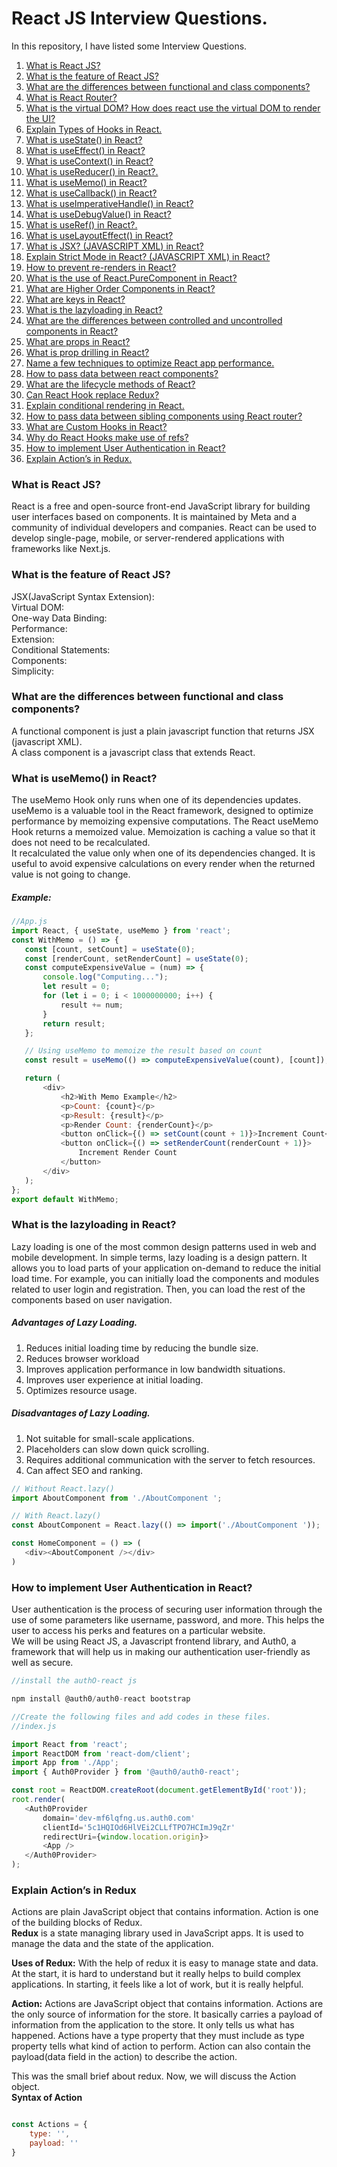 # React JS Interview Questions.
In this repository, I have listed some Interview Questions. <br />
1. [What is React JS?](#what-is-react-js) <br /> 
2. [What is the feature of React JS?](#what-is-the-feature-of-react-js)  <br />
3. [What are the differences between functional and class components?](#what-are-the-differences-between-functional-and-class-components)  <br />
4. [What is React Router?](https://en.wikipedia.org/wiki/Object-relational_mapping)  <br />
5. [What is the virtual DOM? How does react use the virtual DOM to render the UI?](https://en.wikipedia.org/wiki/Object-relational_mapping)  <br />
6. [Explain Types of Hooks in React.](https://en.wikipedia.org/wiki/Object-relational_mapping)  <br />
7. [What is useState() in React?](https://en.wikipedia.org/wiki/Object-relational_mapping)  <br />
8. [What is useEffect() in React?](https://en.wikipedia.org/wiki/Object-relational_mapping)  <br />
9. [What is useContext() in React?](https://en.wikipedia.org/wiki/Object-relational_mapping)  <br />
10. [What is useReducer() in React?.](https://en.wikipedia.org/wiki/Object-relational_mapping)  <br />
11. [What is useMemo() in React?](#what-is-usememo-in-react)  <br />
12. [What is useCallback() in React?](https://en.wikipedia.org/wiki/Object-relational_mapping)  <br />
13. [What is useImperativeHandle() in React?](https://en.wikipedia.org/wiki/Object-relational_mapping)  <br />
14. [What is useDebugValue() in React?](https://en.wikipedia.org/wiki/Object-relational_mapping)  <br />
15. [What is useRef() in React?.](https://en.wikipedia.org/wiki/Object-relational_mapping)  <br />
16. [What is useLayoutEffect() in React?](https://en.wikipedia.org/wiki/Object-relational_mapping)  <br />
17. [What is JSX? (JAVASCRIPT XML) in React?](https://en.wikipedia.org/wiki/Object-relational_mapping)  <br />
18. [Explain Strict Mode in React? (JAVASCRIPT XML) in React?](https://en.wikipedia.org/wiki/Object-relational_mapping)  <br />
19. [How to prevent re-renders in React?](https://en.wikipedia.org/wiki/Object-relational_mapping)  <br />
20. [What is the use of React.PureComponent in React?](https://en.wikipedia.org/wiki/Object-relational_mapping)  <br />
21. [What are Higher Order Components in React?](https://en.wikipedia.org/wiki/Object-relational_mapping)  <br />
22. [What are keys in React?](https://en.wikipedia.org/wiki/Object-relational_mapping)  <br />
23. [What is the lazyloading in React?](#what-is-the-lazyloading-in-react)  <br />
24. [What are the differences between controlled and uncontrolled components in React?](https://en.wikipedia.org/wiki/Object-relational_mapping)  <br />
25. [What are props in React?](https://en.wikipedia.org/wiki/Object-relational_mapping)  <br />
26. [What is prop drilling in React?](https://en.wikipedia.org/wiki/Object-relational_mapping)  <br />
27. [Name a few techniques to optimize React app performance.](https://en.wikipedia.org/wiki/Object-relational_mapping)  <br />
28. [How to pass data between react components?](https://en.wikipedia.org/wiki/Object-relational_mapping)  <br />
29. [What are the lifecycle methods of React?](https://en.wikipedia.org/wiki/Object-relational_mapping)  <br />
30. [Can React Hook replace Redux?](https://en.wikipedia.org/wiki/Object-relational_mapping)  <br />
31. [Explain conditional rendering in React.](https://en.wikipedia.org/wiki/Object-relational_mapping)  <br />
32. [How to pass data between sibling components using React router?](https://en.wikipedia.org/wiki/Object-relational_mapping)  <br />
33. [What are Custom Hooks in React?](https://en.wikipedia.org/wiki/Object-relational_mapping)  <br />
34. [Why do React Hooks make use of refs?](https://en.wikipedia.org/wiki/Object-relational_mapping)
35. [How to implement User Authentication in React?](#how-to-implement-user-authentication-in-react)
36. [Explain Action’s in Redux.](#explain-actions-in-redux)




### What is React JS?
React is a free and open-source front-end JavaScript library for building user interfaces based on components. It is maintained by Meta and a community of individual developers and companies. React can be used to develop single-page, mobile, or server-rendered applications with frameworks like Next.js.

### What is the feature of React JS?
JSX(JavaScript Syntax Extension): <br />
Virtual DOM: <br />
One-way Data Binding: <br />
Performance: <br />
Extension: <br />
Conditional Statements: <br />
Components: <br />
Simplicity: <br />


### What are the differences between functional and class components?
A functional component is just a plain javascript function that returns JSX (javascript XML). <br />
A class component is a javascript class that extends React.



### What is useMemo() in React?
The useMemo Hook only runs when one of its dependencies updates. useMemo is a valuable tool in the React framework, designed to optimize performance by memoizing expensive computations. The React useMemo Hook returns a memoized value.
Memoization is caching a value so that it does not need to be recalculated. <br />
It recalculated the value only when one of its dependencies changed. It is useful to avoid expensive calculations on every render when the returned value is not going to change.

##### Example: <br />
 ```javascript
//App.js
import React, { useState, useMemo } from 'react';
const WithMemo = () => {
	const [count, setCount] = useState(0);
	const [renderCount, setRenderCount] = useState(0);
	const computeExpensiveValue = (num) => {
		console.log("Computing...");
		let result = 0;
		for (let i = 0; i < 1000000000; i++) {
			result += num;
		}
		return result;
	};

	// Using useMemo to memoize the result based on count
	const result = useMemo(() => computeExpensiveValue(count), [count]);

	return (
		<div>
			<h2>With Memo Example</h2>
			<p>Count: {count}</p>
			<p>Result: {result}</p>
			<p>Render Count: {renderCount}</p>
			<button onClick={() => setCount(count + 1)}>Increment Count</button>
			<button onClick={() => setRenderCount(renderCount + 1)}>
				Increment Render Count
			</button>
		</div>
	);
};
export default WithMemo;
```


### What is the lazyloading in React?
Lazy loading is one of the most common design patterns used in web and mobile development. In simple terms, lazy loading is a design pattern. It allows you to load parts of your application on-demand to reduce the initial load time. 
For example, you can initially load the components and modules related to user login and registration. Then, you can load the rest of the components based on user navigation.

#####    Advantages of Lazy Loading.
1. Reduces initial loading time by reducing the bundle size.
2. Reduces browser workload
3. Improves application performance in low bandwidth situations.
4. Improves user experience at initial loading.
5. Optimizes resource usage.

#####   Disadvantages of Lazy Loading.
1. Not suitable for small-scale applications.
2. Placeholders can slow down quick scrolling.
3. Requires additional communication with the server to fetch resources.
4. Can affect SEO and ranking.
   
 ```javascript
// Without React.lazy()
import AboutComponent from './AboutComponent ';

// With React.lazy()
const AboutComponent = React.lazy(() => import('./AboutComponent '));

const HomeComponent = () => (
    <div><AboutComponent /></div>
)

```

### How to implement User Authentication in React?
User authentication is the process of securing user information through the use of some parameters like username, password, and more.
This helps the user to access his perks and features on a particular website. <br />
We will be using React JS, a Javascript frontend library, and Auth0, a framework that will help us in making our authentication user-friendly as well as secure.
   
 ```javascript
//install the authO-react js

npm install @auth0/auth0-react bootstrap

//Create the following files and add codes in these files.
//index.js
 
import React from 'react';
import ReactDOM from 'react-dom/client';
import App from './App';
import { Auth0Provider } from '@auth0/auth0-react';
 
const root = ReactDOM.createRoot(document.getElementById('root'));
root.render(
    <Auth0Provider
        domain='dev-mf6lqfng.us.auth0.com'
        clientId='5c1HQIOd6HlVEi2CLLfTPO7HCImJ9qZr'
        redirectUri={window.location.origin}>
        <App />
    </Auth0Provider>
);

```

### Explain Action’s in Redux
 Actions are plain JavaScript object that contains information. Action is one of the building blocks of Redux. <br />
 <b>Redux</b> is a state managing library used in JavaScript apps. It is used to manage the data and the state of the application.

<b>Uses of Redux:</b> With the help of redux it is easy to manage state and data. At the start, it is hard to understand but it really helps to build complex applications. In starting, it feels like a lot of work, but it is really helpful.

<b>Action:</b> Actions are JavaScript object that contains information. Actions are the only source of information for the store. It basically carries a payload of information from the application to the store. It only tells us what has happened. Actions have a type property that they must include as type property tells what kind of action to perform. Action can also contain the payload(data field in the action) to describe the action.

This was the small brief about redux. Now, we will discuss the Action object. <br />
<b>Syntax of Action</b> 
 ```javascript

const Actions = {
     type: '',
     payload: ''
}

```


